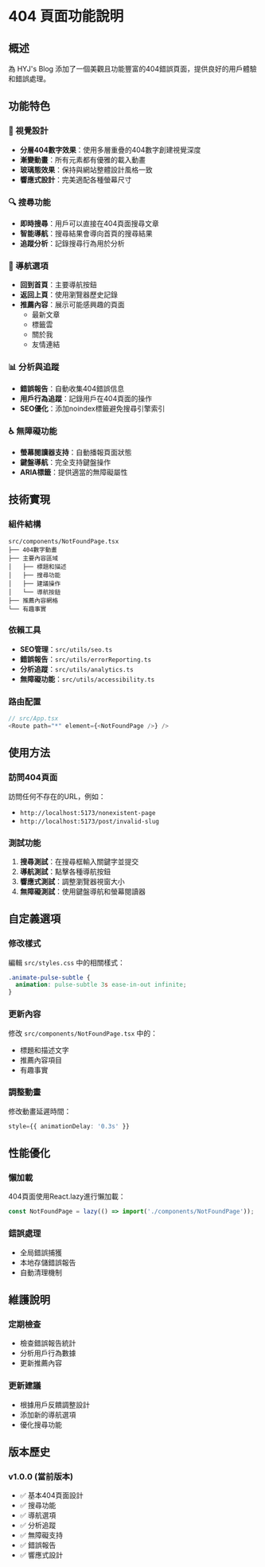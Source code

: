 # 404 頁面功能說明

## 概述
為 HYJ's Blog 添加了一個美觀且功能豐富的404錯誤頁面，提供良好的用戶體驗和錯誤處理。

## 功能特色

### 🎨 視覺設計
- **分層404數字效果**：使用多層重疊的404數字創建視覺深度
- **漸變動畫**：所有元素都有優雅的載入動畫
- **玻璃態效果**：保持與網站整體設計風格一致
- **響應式設計**：完美適配各種螢幕尺寸

### 🔍 搜尋功能
- **即時搜尋**：用戶可以直接在404頁面搜尋文章
- **智能導航**：搜尋結果會導向首頁的搜尋結果
- **追蹤分析**：記錄搜尋行為用於分析

### 🧭 導航選項
- **回到首頁**：主要導航按鈕
- **返回上頁**：使用瀏覽器歷史記錄
- **推薦內容**：展示可能感興趣的頁面
  - 最新文章
  - 標籤雲
  - 關於我
  - 友情連結

### 📊 分析與追蹤
- **錯誤報告**：自動收集404錯誤信息
- **用戶行為追蹤**：記錄用戶在404頁面的操作
- **SEO優化**：添加noindex標籤避免搜尋引擎索引

### ♿ 無障礙功能
- **螢幕閱讀器支持**：自動播報頁面狀態
- **鍵盤導航**：完全支持鍵盤操作
- **ARIA標籤**：提供適當的無障礙屬性

## 技術實現

### 組件結構
```
src/components/NotFoundPage.tsx
├── 404數字動畫
├── 主要內容區域
│   ├── 標題和描述
│   ├── 搜尋功能
│   ├── 建議操作
│   └── 導航按鈕
├── 推薦內容網格
└── 有趣事實
```

### 依賴工具
- **SEO管理**：`src/utils/seo.ts`
- **錯誤報告**：`src/utils/errorReporting.ts`
- **分析追蹤**：`src/utils/analytics.ts`
- **無障礙功能**：`src/utils/accessibility.ts`

### 路由配置
```typescript
// src/App.tsx
<Route path="*" element={<NotFoundPage />} />
```

## 使用方法

### 訪問404頁面
訪問任何不存在的URL，例如：
- `http://localhost:5173/nonexistent-page`
- `http://localhost:5173/post/invalid-slug`

### 測試功能
1. **搜尋測試**：在搜尋框輸入關鍵字並提交
2. **導航測試**：點擊各種導航按鈕
3. **響應式測試**：調整瀏覽器視窗大小
4. **無障礙測試**：使用鍵盤導航和螢幕閱讀器

## 自定義選項

### 修改樣式
編輯 `src/styles.css` 中的相關樣式：
```css
.animate-pulse-subtle {
  animation: pulse-subtle 3s ease-in-out infinite;
}
```

### 更新內容
修改 `src/components/NotFoundPage.tsx` 中的：
- 標題和描述文字
- 推薦內容項目
- 有趣事實

### 調整動畫
修改動畫延遲時間：
```typescript
style={{ animationDelay: '0.3s' }}
```

## 性能優化

### 懶加載
404頁面使用React.lazy進行懶加載：
```typescript
const NotFoundPage = lazy(() => import('./components/NotFoundPage'));
```

### 錯誤處理
- 全局錯誤捕獲
- 本地存儲錯誤報告
- 自動清理機制

## 維護說明

### 定期檢查
- 檢查錯誤報告統計
- 分析用戶行為數據
- 更新推薦內容

### 更新建議
- 根據用戶反饋調整設計
- 添加新的導航選項
- 優化搜尋功能

## 版本歷史

### v1.0.0 (當前版本)
- ✅ 基本404頁面設計
- ✅ 搜尋功能
- ✅ 導航選項
- ✅ 分析追蹤
- ✅ 無障礙支持
- ✅ 錯誤報告
- ✅ 響應式設計 